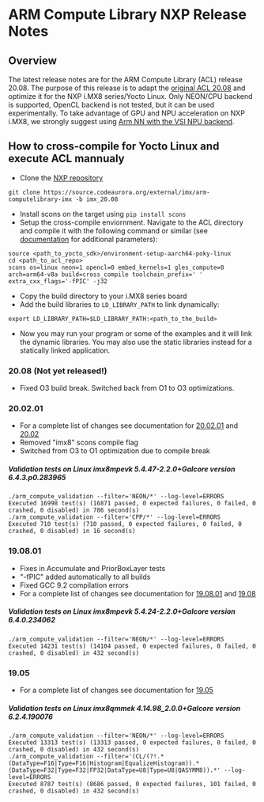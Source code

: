 # ARM Compute Library NXP Release Notes

## Overview
The latest release notes are for the ARM Compute Library (ACL) release 20.08. The purpose of this release is to adapt the [original ACL 20.08](https://github.com/ARM-software/ComputeLibrary) and optimize it for the NXP i.MX8 series/Yocto Linux. Only NEON/CPU backend is supported, OpenCL backend is not tested, but it can be used experimentally. To take advantage of GPU and NPU acceleration on NXP i.MX8, we strongly suggest using [Arm NN with the VSI NPU backend](https://source.codeaurora.org/external/imx/armnn-imx).

## How to cross-compile for Yocto Linux and execute ACL mannualy
- Clone the [NXP repository](https://source.codeaurora.org/external/imx/arm-computelibrary-imx)
```
git clone https://source.codeaurora.org/external/imx/arm-computelibrary-imx -b imx_20.08
```

- Install scons on the target using `pip install scons`
- Setup the cross-compile enviornment. Navigate to the ACL directory and compile it with the following command or similar (see [documentation](https://arm-software.github.io/ComputeLibrary/v20.08/) for additional parameters):
```
source <path_to_yocto_sdk>/environment-setup-aarch64-poky-linux
cd <path_to_acl_repo>
scons os=linux neon=1 opencl=0 embed_kernels=1 gles_compute=0 arch=arm64-v8a build=cross_compile toolchain_prefix=' ' extra_cxx_flags='-fPIC' -j32
```
- Copy the build directory to your i.MX8 series board
- Add the build libraries to `LD_LIBRARY_PATH` to link dynamically:
```
export LD_LIBRARY_PATH=$LD_LIBRARY_PATH:<path_to_the_build>
```
- Now you may run your program or some of the examples and it will link the dynamic libraries. You may also use the static libraries instead for a statically linked application.

### 20.08 (Not yet released!)
- Fixed O3 build break. Switched back from O1 to O3 optimizations.

### 20.02.01
- For a complete list of changes see documentation for [20.02.01](https://arm-software.github.io/ComputeLibrary/v20.02.1/) and [20.02](https://arm-software.github.io/ComputeLibrary/v20.02/)
- Removed "imx8" scons compile flag
- Switched from O3 to O1 optimization due to compile break

##### Validation tests on Linux imx8mpevk 5.4.47-2.2.0+Galcore version 6.4.3.p0.283965
```
./arm_compute_validation --filter='NEON/*' --log-level=ERRORS
Executed 16998 test(s) (16871 passed, 0 expected failures, 0 failed, 0 crashed, 0 disabled) in 786 second(s)
./arm_compute_validation --filter='CPP/*' --log-level=ERRORS
Executed 710 test(s) (710 passed, 0 expected failures, 0 failed, 0 crashed, 0 disabled) in 16 second(s)
```

### 19.08.01
- Fixes in Accumulate and PriorBoxLayer tests
- "-fPIC" added automatically to all builds
- Fixed GCC 9.2 compilation errors
- For a complete list of changes see documentation for [19.08.01](https://arm-software.github.io/ComputeLibrary/v19.08.1/) and [19.08](https://arm-software.github.io/ComputeLibrary/v19.08/)

##### Validation tests on Linux imx8mpevk 5.4.24-2.2.0+Galcore version 6.4.0.234062
```
./arm_compute_validation --filter='NEON/*' --log-level=ERRORS
Executed 14231 test(s) (14104 passed, 0 expected failures, 0 failed, 0 crashed, 0 disabled) in 432 second(s)
```

### 19.05
- For a complete list of changes see documentation for [19.05](https://arm-software.github.io/ComputeLibrary/v19.05/)

##### Validation tests on Linux imx8qmmek 4.14.98_2.0.0+Galcore version 6.2.4.190076
```
./arm_compute_validation --filter='NEON/*' --log-level=ERRORS
Executed 13313 test(s) (13313 passed, 0 expected failures, 0 failed, 0 crashed, 0 disabled) in 432 second(s)
./arm_compute_validation --filter='(CL/(?!.*(DataType=F16|Type=F16|Histogram|EqualizeHistogram)).*(DataType=F32|Type=F32|FP32|DataType=U8|Type=U8|QASYMM8)).*' --log-level=ERRORS
Executed 8787 test(s) (8686 passed, 0 expected failures, 101 failed, 0 crashed, 0 disabled) in 432 second(s)
```